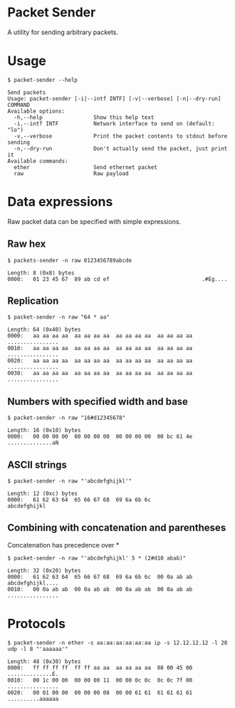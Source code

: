 # Packet Sender

A utility for sending arbitrary packets.

# Usage

```
$ packet-sender --help

Send packets
Usage: packet-sender [-i|--intf INTF] [-v|--verbose] [-n|--dry-run] COMMAND
Available options:
  -h,--help                Show this help text
  -i,--intf INTF           Network interface to send on (default: "lo")
  -v,--verbose             Print the packet contents to stdout before sending
  -n,--dry-run             Don't actually send the packet, just print it
Available commands:
  ether                    Send ethernet packet
  raw                      Raw payload
```

# Data expressions

Raw packet data can be specified with simple expressions.

## Raw hex

```
$ packets-sender -n raw 0123456789abcde

Length: 8 (0x8) bytes
0000:   01 23 45 67  89 ab cd ef                             .#Eg....
```

## Replication

```
$ packet-sender -n raw "64 * aa"

Length: 64 (0x40) bytes
0000:   aa aa aa aa  aa aa aa aa  aa aa aa aa  aa aa aa aa   ................
0010:   aa aa aa aa  aa aa aa aa  aa aa aa aa  aa aa aa aa   ................
0020:   aa aa aa aa  aa aa aa aa  aa aa aa aa  aa aa aa aa   ................
0030:   aa aa aa aa  aa aa aa aa  aa aa aa aa  aa aa aa aa   ................
```

## Numbers with specified width and base 

```
$ packet-sender -n raw "16#d12345678"

Length: 16 (0x10) bytes
0000:   00 00 00 00  00 00 00 00  00 00 00 00  00 bc 61 4e   ..............aN
```

## ASCII strings


```
$ packet-sender -n raw "'abcdefghijkl'"

Length: 12 (0xc) bytes
0000:   61 62 63 64  65 66 67 68  69 6a 6b 6c                abcdefghijkl
```

## Combining with concatenation and parentheses

Concatenation has precedence over *

```
$ packet-sender -n raw "'abcdefghijkl' 5 * (2#d10 abab)"

Length: 32 (0x20) bytes
0000:   61 62 63 64  65 66 67 68  69 6a 6b 6c  00 0a ab ab   abcdefghijkl....
0010:   00 0a ab ab  00 0a ab ab  00 0a ab ab  00 0a ab ab   ................
```

# Protocols

```
$ packet-sender -n ether -s aa:aa:aa:aa:aa:aa ip -s 12.12.12.12 -l 28 udp -l 8 "'aaaaaa'"

Length: 48 (0x30) bytes
0000:   ff ff ff ff  ff ff aa aa  aa aa aa aa  08 00 45 00   ..............E.
0010:   00 1c 00 00  00 00 00 11  00 00 0c 0c  0c 0c 7f 00   ................
0020:   00 01 00 00  00 00 00 08  00 00 61 61  61 61 61 61   ..........aaaaaa
```

